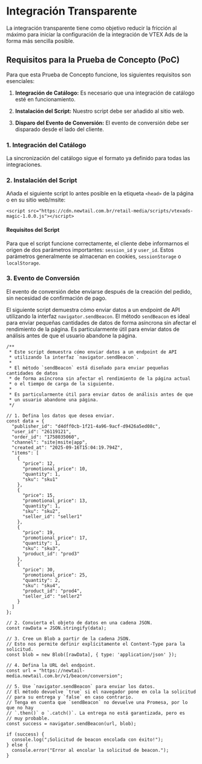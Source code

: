# Integración Transparente

La integración transparente tiene como objetivo reducir la fricción al máximo para iniciar la configuración de la integración de VTEX Ads de la forma más sencilla posible.

## Requisitos para la Prueba de Concepto (PoC)

Para que esta Prueba de Concepto funcione, los siguientes requisitos son esenciales:

1.  **Integración de Catálogo:** Es necesario que una integración de catálogo esté en funcionamiento.
    
2.  **Instalación del Script:** Nuestro script debe ser añadido al sitio web.
    
3.  **Disparo del Evento de Conversión:** El evento de conversión debe ser disparado desde el lado del cliente.
    

### 1\. Integración del Catálogo

La sincronización del catálogo sigue el formato ya definido para todas las integraciones.

### 2\. Instalación del Script

Añada el siguiente script lo antes posible en la etiqueta `<head>` de la página o en su sitio web/msite:

```
<script src="https://cdn.newtail.com.br/retail-media/scripts/vtexads-magic-1.0.0.js"></script>
```

#### Requisitos del Script

Para que el script funcione correctamente, el cliente debe informarnos el origen de dos parámetros importantes: `session_id` y `user_id`. Estos parámetros generalmente se almacenan en cookies, `sessionStorage` o `localStorage`.

### 3\. Evento de Conversión

El evento de conversión debe enviarse después de la creación del pedido, sin necesidad de confirmación de pago.

El siguiente script demuestra cómo enviar datos a un endpoint de API utilizando la interfaz `navigator.sendBeacon`. El método `sendBeacon` es ideal para enviar pequeñas cantidades de datos de forma asíncrona sin afectar el rendimiento de la página. Es particularmente útil para enviar datos de análisis antes de que el usuario abandone la página.

```
/**
 * Este script demuestra cómo enviar datos a un endpoint de API
 * utilizando la interfaz `navigator.sendBeacon`.
 *
 * El método `sendBeacon` está diseñado para enviar pequeñas cantidades de datos
 * de forma asíncrona sin afectar el rendimiento de la página actual
 * o el tiempo de carga de la siguiente.
 *
 * Es particularmente útil para enviar datos de análisis antes de que
 * un usuario abandone una página.
 */

// 1. Defina los datos que desea enviar.
const data = {
  "publisher_id": "d4dff0cb-1f21-4a96-9acf-d9426a5ed08c",
  "user_id": "26119121",
  "order_id": "1758035060",
  "channel": "site|msite|app",
  "created_at": "2025-09-16T15:04:19.794Z",
  "items": [
    {
      "price": 12,
      "promotional_price": 10,
      "quantity": 1,
      "sku": "sku1"
    },
    {
      "price": 15,
      "promotional_price": 13,
      "quantity": 1,
      "sku": "sku2",
      "seller_id": "seller1"
    },
    {
      "price": 19,
      "promotional_price": 17,
      "quantity": 1,
      "sku": "sku3",
      "product_id": "prod3"
    },
    {
      "price": 30,
      "promotional_price": 25,
      "quantity": 2,
      "sku": "sku4",
      "product_id": "prod4",
      "seller_id": "seller2"
    }
  ]
};

// 2. Convierta el objeto de datos en una cadena JSON.
const rawData = JSON.stringify(data);

// 3. Cree un Blob a partir de la cadena JSON.
// Esto nos permite definir explícitamente el Content-Type para la solicitud.
const blob = new Blob([rawData], { type: 'application/json' });

// 4. Defina la URL del endpoint.
const url = "https://newtail-media.newtail.com.br/v1/beacon/conversion";

// 5. Use `navigator.sendBeacon` para enviar los datos.
// El método devuelve `true` si el navegador pone en cola la solicitud
// para su entrega y `false` en caso contrario.
// Tenga en cuenta que `sendBeacon` no devuelve una Promesa, por lo que no hay
// `.then()` o `.catch()`. La entrega no está garantizada, pero es
// muy probable.
const success = navigator.sendBeacon(url, blob);

if (success) {
  console.log("¡Solicitud de beacon encolada con éxito!");
} else {
  console.error("Error al encolar la solicitud de beacon.");
}
```
